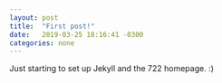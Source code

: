 ```yaml
---
layout: post
title:  "First post!"
date:   2019-03-25 18:16:41 -0300
categories: none
---
```

Just starting to set up Jekyll and the 722 homepage. :)
